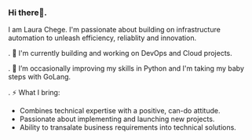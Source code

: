 ### Hi there👋. 

I am Laura Chege. I'm passionate about building on infrastructure automation to unleash efficiency, reliablity and innovation. 

. 🔭 I'm currently building and working on DevOps and Cloud projects.

. 🌱 I’m occasionally improving my skills in Python and I'm taking my baby steps with GoLang.

. ⚡ What I bring: 
- Combines technical expertise with a positive, can-do attitude.
- Passionate about implementing and launching new projects.
- Ability to transalate business requirements into technical solutions.



<!--
**laura-chege/laura-chege** is a ✨ _special_ ✨ repository because its `README.md` (this file) appears on your GitHub profile.

Here are some ideas to get you started:

- 🔭 I’m currently working on ...
- 🌱 I’m currently learning 
- 👯 I’m looking to collaborate on ...
- 🤔 I’m looking for help with ...
- 💬 Ask me about ...
- 📫 How to reach me: ...
- 😄 Pronouns: ...
- ⚡ Fun fact: i enjoy solving mathematical quizes/problems.
-->
